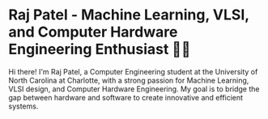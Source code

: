 # Raj Patel - Machine Learning, VLSI, and Computer Hardware Engineering Enthusiast 👨‍💻

Hi there! I'm Raj Patel, a Computer Engineering student at the University of North Carolina at Charlotte, with a strong passion for Machine Learning, VLSI design, and Computer Hardware Engineering. My goal is to bridge the gap between hardware and software to create innovative and efficient systems.
